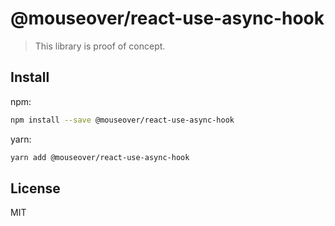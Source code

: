 # @mouseover/react-use-async-hook

> This library is proof of concept. 


## Install

npm:

```sh
npm install --save @mouseover/react-use-async-hook
```

yarn:

```sh
yarn add @mouseover/react-use-async-hook
```

## License

MIT